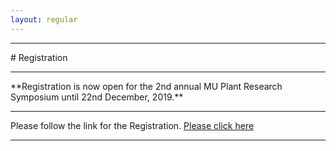 ```yaml
---
layout: regular
---
```


<hr style="clear: both;" />
# Registration 
<hr style="clear: both;" />
**Registration is now open for the 2nd annual MU Plant Research Symposium until 22nd December, 2019.** 
<hr style="clear: both;" />
Please follow the link for the Registration.  <a href="https://docs.google.com/forms/d/14sIsIanNSz7YTk_tA1m2vKuJVY3yl0B0jkw-HkNSYCU/edit#responses" target="_blank"> Please click here
<hr style="clear: both;" />
